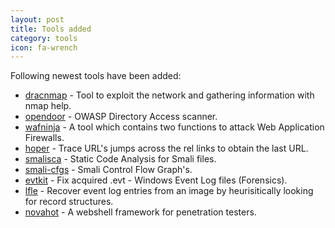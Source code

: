 ```yaml
---
layout: post
title: Tools added
category: tools
icon: fa-wrench
---
```


Following newest tools have been added:

* [dracnmap](https://github.com/screetsec/Dracnmap) - Tool to exploit the network and gathering information with nmap help.
* [opendoor](https://github.com/stanislav-web/OpenDoor) - OWASP Directory Access scanner.
* [wafninja](https://github.com/khalilbijjou/WAFNinja) - A tool which contains two functions to attack Web Application Firewalls.
* [hoper](https://github.com/gabamnml/hoper) - Trace URL's jumps across the rel links to obtain the last URL.
* [smalisca](https://github.com/dorneanu/smalisca) - Static Code Analysis for Smali files.
* [smali-cfgs](https://github.com/ch0psticks/Smali-CFGs) - Smali Control Flow Graph's.
* [evtkit](https://github.com/yarox24/evtkit) - Fix acquired .evt - Windows Event Log files (Forensics).
* [lfle](https://github.com/williballenthin/LfLe) - Recover event log entries from an image by heurisitically looking for record structures.
* [novahot](https://github.com/chrisallenlane/novahot) - A webshell framework for penetration testers.